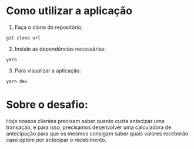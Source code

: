 # Como utilizar a aplicação

1. Faça o clone do repositório;
```shell
git clone url 
```

2. Instale as dependências necessárias:
```shell
yarn 
```

3. Para visualizar a aplicação:
```shell
yarn dev
```

# Sobre o desafio:
Hoje nossos clientes precisam saber quanto custa antecipar uma transação, e para isso, precisamos desenvolver uma calculadora de antecipação para que os mesmos consigam saber quais valores receberão caso optem por antecipar o recebimento.